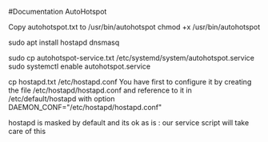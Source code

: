 #Documentation AutoHotspot

Copy autohotspot.txt to /usr/bin/autohotspot
chmod +x /usr/bin/autohotspot

sudo apt install hostapd dnsmasq

sudo cp autohotspot-service.txt /etc/systemd/system/autohotspot.service
sudo systemctl enable autohotspot.service

cp hostapd.txt /etc/hostapd.conf
You have first to configure it by creating the file /etc/hostapd/hostapd.conf and reference to it in /etc/default/hostapd with option DAEMON_CONF="/etc/hostapd/hostapd.conf"

hostapd is masked by default and its ok as is : our service script will take care of this 


